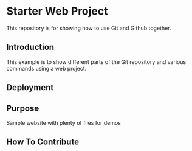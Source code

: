 # Starter Web Project

This repository is for showing how to use Git and Github together.

## Introduction

This example is to show different parts of the Git repository and various commands using a web project.

## Deployment

## Purpose

Sample website with plenty of files for demos

## How To Contribute
